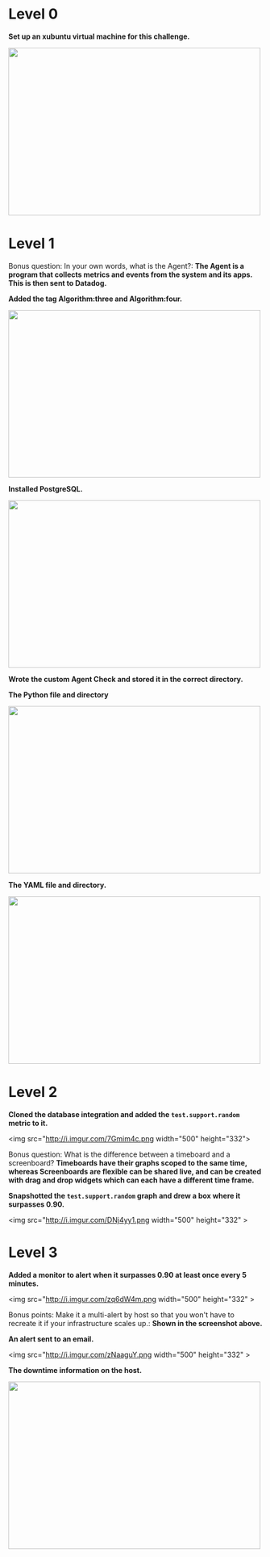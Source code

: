 # Level 0
**Set up an xubuntu virtual machine for this challenge.**

<img src="http://i.imgur.com/Zr3nj6i.png" width="500" height="332" >


# Level 1
Bonus question: In your own words, what is the Agent?: **The Agent is a program that collects metrics and events from the system and its apps. This is then sent to Datadog.**

**Added the tag Algorithm:three and Algorithm:four.**


<img src="http://i.imgur.com/013yado.png" width="500" height="332" >


**Installed PostgreSQL.**


<img src="http://i.imgur.com/36FHAnu.png" width="500" height="332" >


**Wrote the custom Agent Check and stored it in the correct directory.**

**The Python file and directory**


<img src="http://i.imgur.com/IohQjlF.png" width="500" height="332" >


**The YAML file and directory.**


<img src="http://i.imgur.com/scTP90Y.png" width="500" height="332" >


# Level 2
**Cloned the database integration and added the `test.support.random` metric to it.**


<img src="http://i.imgur.com/7Gmim4c.png width="500" height="332">


Bonus question: What is the difference between a timeboard and a screenboard? **Timeboards have their graphs scoped to the same time, whereas Screenboards are flexible can be shared live, and can be created with drag and drop widgets which can each have a different time frame.**

**Snapshotted the `test.support.random` graph and drew a box where it surpasses 0.90.**


<img src="http://i.imgur.com/DNj4yy1.png width="500" height="332" >


# Level 3
**Added a monitor to alert when it surpasses 0.90 at least once every 5 minutes.**


<img src="http://i.imgur.com/zq6dW4m.png width="500" height="332" >


Bonus points: Make it a multi-alert by host so that you won't have to recreate it if your infrastructure scales up.: **Shown in the screenshot above.**

**An alert sent to an email.**


<img src="http://i.imgur.com/zNaaguY.png width="500" height="332" >


**The downtime information on the host.**


<img src="http://i.imgur.com/Z6eS4S8.png" width="500" height="332" >



